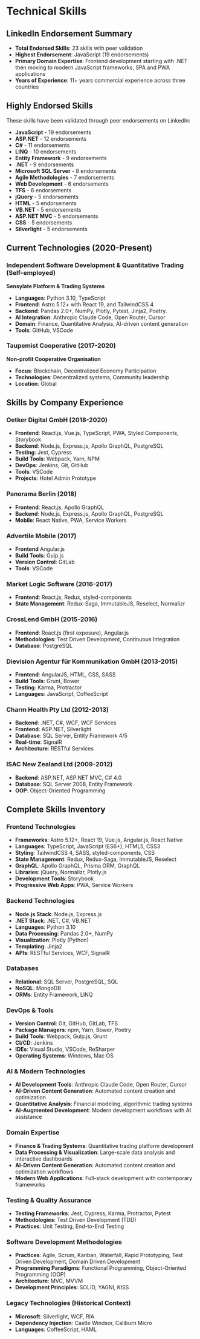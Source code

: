 # Technical Skills

## LinkedIn Endorsement Summary

- **Total Endorsed Skills**: 23 skills with peer validation
- **Highest Endorsement**: JavaScript (19 endorsements)
- **Primary Domain Expertise**: Frontend development starting with .NET then moving to modern JavaScript frameworks, SPA and PWA applications
- **Years of Experience**: 11+ years commercial experience across three countries

## Highly Endorsed Skills

These skills have been validated through peer endorsements on LinkedIn:

- **JavaScript** - 19 endorsements
- **ASP.NET** - 12 endorsements
- **C#** - 11 endorsements
- **LINQ** - 10 endorsements
- **Entity Framework** - 9 endorsements
- **.NET** - 9 endorsements
- **Microsoft SQL Server** - 8 endorsements
- **Agile Methodologies** - 7 endorsements
- **Web Development** - 6 endorsements
- **TFS** - 6 endorsements
- **jQuery** - 5 endorsements
- **HTML** - 5 endorsements
- **VB.NET** - 5 endorsements
- **ASP.NET MVC** - 5 endorsements
- **CSS** - 5 endorsements
- **Silverlight** - 5 endorsements

## Current Technologies (2020-Present)

### Independent Software Development & Quantitative Trading (Self-employed)
**Sensylate Platform & Trading Systems**
- **Languages**: Python 3.10, TypeScript
- **Frontend**: Astro 5.12+ with React 19, and TailwindCSS 4
- **Backend**: Pandas 2.0+, NumPy, Plotly, Pytest, Jinja2, Poetry. 
- **AI Integration**: Anthropic Claude Code, Open Router, Cursor
- **Domain**: Finance, Quantitative Analysis, AI-driven content generation
- **Tools**: GitHub, VSCode

### Taupemist Cooperative (2017-2020)
**Non-profit Cooperative Organisation**
- **Focus**: Blockchain, Decentralized Economy Participation
- **Technologies**: Decentralized systems, Community leadership
- **Location**: Global

## Skills by Company Experience

### Oetker Digital GmbH (2018-2020)
- **Frontend**: React.js, Vue.js, TypeScript, PWA, Styled Components, Storybook
- **Backend**: Node.js, Express.js, Apollo GraphQL, PostgreSQL
- **Testing**: Jest, Cypress
- **Build Tools**: Webpack, Yarn, NPM
- **DevOps**: Jenkins, Git, GitHub
- **Tools**: VSCode
- **Projects**: Hotel Admin Prototype

### Panorama Berlin (2018)
- **Frontend**: React.js, Apollo GraphQL
- **Backend**: Node.js, Express.js, Apollo GraphQL, PostgreSQL
- **Mobile**: React Native, PWA, Service Workers

### Advertile Mobile (2017)
- **Frontend** Angular.js
- **Build Tools**: Gulp.js
- **Version Control**: GitLab
- **Tools**: VSCode

### Market Logic Software (2016-2017)
- **Frontend**: React.js, Redux, styled-components
- **State Management**: Redux-Saga, ImmutableJS, Reselect, Normalizr

### CrossLend GmbH (2015-2016)
- **Frontend**: React.js (first exposure), Angular.js
- **Methodologies**: Test Driven Development, Continuous Integration
- **Database**: PostgreSQL

### Dievision Agentur für Kommunikation GmbH (2013-2015)
- **Frontend**: AngularJS, HTML, CSS, SASS
- **Build Tools**: Grunt, Bower
- **Testing**: Karma, Protractor
- **Languages**: JavaScript, CoffeeScript

### Charm Health Pty Ltd (2012-2013)
- **Backend**: .NET, C#, WCF, WCF Services
- **Frontend**: ASP.NET, Silverlight
- **Database**: SQL Server, Entity Framework 4/5
- **Real-time**: SignalR
- **Architecture**: RESTful Services

### ISAC New Zealand Ltd (2009-2012)
- **Backend**: ASP.NET, ASP.NET MVC, C# 4.0
- **Database**: SQL Server 2008, Entity Framework
- **OOP**: Object-Oriented Programming

## Complete Skills Inventory

### Frontend Technologies
- **Frameworks**: Astro 5.12+, React 19, Vue.js, Angular.js, React Native
- **Languages**: TypeScript, JavaScript (ES6+), HTML5, CSS3
- **Styling**: TailwindCSS 4, SASS, styled-components, CSS
- **State Management**: Redux, Redux-Saga, ImmutableJS, Reselect
- **GraphQL**: Apollo GraphQL, Prisma ORM, GraphQL
- **Libraries**: jQuery, Normalizr, Plotly.js
- **Development Tools**: Storybook
- **Progressive Web Apps**: PWA, Service Workers

### Backend Technologies
- **Node.js Stack**: Node.js, Express.js
- **.NET Stack**: .NET, C#, VB.NET
- **Languages**: Python 3.10
- **Data Processing**: Pandas 2.0+, NumPy
- **Visualization**: Plotly (Python)
- **Templating**: Jinja2
- **APIs**: RESTful Services, WCF, SignalR

### Databases
- **Relational**: SQL Server, PostgreSQL, SQL
- **NoSQL**: MongoDB
- **ORMs**: Entity Framework, LINQ

### DevOps & Tools
- **Version Control**: Git, GitHub, GitLab, TFS
- **Package Managers**: npm, Yarn, Bower, Poetry
- **Build Tools**: Webpack, Gulp.js, Grunt
- **CI/CD**: Jenkins
- **IDEs**: Visual Studio, VSCode, ReSharper
- **Operating Systems**: Windows, Mac OS

### AI & Modern Technologies
- **AI Development Tools**: Anthropic Claude Code, Open Router, Cursor
- **AI-Driven Content Generation**: Automated content creation and optimization
- **Quantitative Analysis**: Financial modeling, algorithmic trading systems
- **AI-Augmented Development**: Modern development workflows with AI assistance

### Domain Expertise
- **Finance & Trading Systems**: Quantitative trading platform development
- **Data Processing & Visualization**: Large-scale data analysis and interactive dashboards
- **AI-Driven Content Generation**: Automated content creation and optimization workflows
- **Modern Web Applications**: Full-stack development with contemporary frameworks

### Testing & Quality Assurance
- **Testing Frameworks**: Jest, Cypress, Karma, Protractor, Pytest
- **Methodologies**: Test Driven Development (TDD)
- **Practices**: Unit Testing, End-to-End Testing

### Software Development Methodologies
- **Practices**: Agile, Scrum, Kanban, Waterfall, Rapid Prototyping, Test Driven Development, Domain Driven Development 
- **Programming Paradigms**: Functional Programming, Object-Oriented Programming (OOP)
- **Architecture**: MVC, MVVM
- **Development Principles**: SOLID, YAGNI, KISS

### Legacy Technologies (Historical Context)
- **Microsoft**: Silverlight, WCF, RIA
- **Dependency Injection**: Castle Windsor, Caliburn Micro
- **Languages**: CoffeeScript, HAML